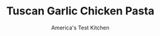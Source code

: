 ---
layout: ../../layouts/MarkdownPostLayout.astro
title: Tuscan Garlic Chicken Pasta
author: America's Test Kitchen
pubDate: 2023-03-15
description: "Mediterranean flavors make perfect springtime dishes. This quick pasta dish comes together easily for a delicious weeknight meal."
image_url: https://res.cloudinary.com/hksqkdlah/image/upload/ar_1:1,c_fill,dpr_2.0,f_auto,fl_lossy.progressive.strip_profile,g_faces:auto,q_auto:low,w_344/7390_sfs-pastaandchickenarugala-180-277267
tags: ["Main Courses","Italian","Pasta","Chicken","Weeknight","30-Minute Suppers"]
calories: 3896
protein: 45
carbohydrates: 60
fats: 
fiber: 3
ingredients: ["6 , garlic cloves, minced","1/4 teaspoon, red pepper flakes","6 tablespoons, extra-virgin olive oil","4 , boneless, skinless chicken breasts (about 1 1/2 pounds)",", Salt and pepper","1 pound, penne pasta","1 , (5-ounce) bag baby arugula (see note)","1/2 cup, chopped fresh basil leaves","6 tablespoons, fresh lemon juice","1 cup, grated Parmesan cheese"]
serves: 6
time: "30 minutes"
instructions: ["Bring 4 quarts water to boil in large pot. Meanwhile, combine garlic, pepper flakes, and oil in bowl and microwave until garlic is golden and fragrant, about 1 minute.","Pat chicken dry with paper towels and season with salt and pepper. Transfer 1 tablespoon oil from bowl with garlic mixture to large skillet and heat over medium-high heat until just smoking. Add chicken and cook until well browned and cooked through, about 5 minutes per side. Transfer to cutting board and tent with foil. Let rest 5 minutes, then slice thin and set aside.","Add 1 tablespoon salt and pasta to boiling water and cook until al dente. Reserve ½ cup cooking water. Drain pasta and return to pot. Stir in sliced chicken, arugula, basil, lemon juice, Parmesan, and remaining garlic mixture, adding reserved pasta water as needed. Season with salt and pepper. Serve."]
nutrition: ["702 mg Potassium","576 mg Phosphorus","366 mg Calcium","2 mg Iron","98 mg Magnesium","632 mg Sodium","2 mg Zinc","24 g Fat","12 mg Niacin (B3)","12 g Monounsaturated","2 g Polyunsaturated","10 mg Vitamin C","99 mg Cholesterol","6 g Saturated","3 g Fiber","53 µg Folate (food)","3 g Sugars","44 µg Vitamin K","137 g Water","60 g Carbs","53 µg Folate equivalent (total)","45 g Protein","2 mg Vitamin E","1 mg Vitamin B6","93 µg Vitamin A","649 kcal Energy","3896 calories"]
notes: "Microwaving the garlic, pepper flakes, and olive oil until fragrant blooms the flavors and infuses the oil."
---